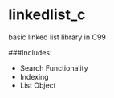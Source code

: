 # linkedlist_c
basic linked list library in C99

###Includes:
* Search Functionality
* Indexing
* List Object